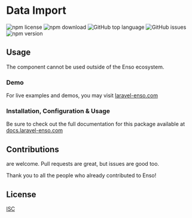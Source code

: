 # Data Import

![npm license](https://img.shields.io/npm/l/@enso-ui/data-import.svg) 
![npm download](https://img.shields.io/npm/dm/@enso-ui/data-import.svg) 
![GitHub top language](https://img.shields.io/github/languages/top/enso-ui/data-import.svg) 
![GitHub issues](https://img.shields.io/github/issues/enso-ui/data-import.svg) 
![npm version](https://img.shields.io/npm/v/@enso-ui/data-import.svg) 

## Usage
The component cannot be used outside of the Enso ecosystem.

### Demo

For live examples and demos, you may visit [laravel-enso.com](https://www.laravel-enso.com)

### Installation, Configuration & Usage

Be sure to check out the full documentation for this package available at [docs.laravel-enso.com](https://docs.laravel-enso.com/frontend/data-import.html)

## Contributions

are welcome. Pull requests are great, but issues are good too.

Thank you to all the people who already contributed to Enso!

## License

[ISC](https://opensource.org/licenses/ISC)
